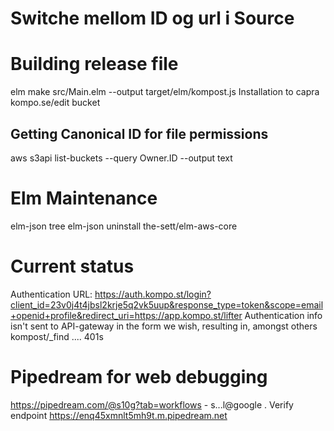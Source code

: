 
Switche mellom ID og url i Source
=================================

Building release file
=====================
elm make src/Main.elm --output target/elm/kompost.js
Installation to capra kompo.se/edit bucket

Getting Canonical ID for file permissions
-----------------------------------------
aws s3api list-buckets --query Owner.ID --output text

Elm Maintenance
===============

elm-json tree
elm-json uninstall the-sett/elm-aws-core


Current status
==============
Authentication URL: https://auth.kompo.st/login?client_id=23v0j4t4jbsl2krje5q2vk5uup&response_type=token&scope=email+openid+profile&redirect_uri=https://app.kompo.st/lifter
Authentication info isn't sent to API-gateway in the form we wish, resulting in, amongst others kompost/_find .... 401s


Pipedream for web debugging
===========================
https://pipedream.com/@s10g?tab=workflows - s...l@google . Verify endpoint https://enq45xmnlt5mh9t.m.pipedream.net 